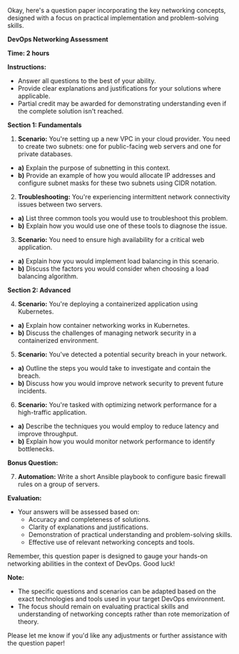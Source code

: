 Okay, here's a question paper incorporating the key networking concepts, designed with a focus on practical implementation and problem-solving skills.

**DevOps Networking Assessment**

**Time: 2 hours**

**Instructions:**

* Answer all questions to the best of your ability.
* Provide clear explanations and justifications for your solutions where applicable.
* Partial credit may be awarded for demonstrating understanding even if the complete solution isn't reached.

**Section 1: Fundamentals**

1. **Scenario:** You're setting up a new VPC in your cloud provider. You need to create two subnets: one for public-facing web servers and one for private databases.

* **a)** Explain the purpose of subnetting in this context.
* **b)** Provide an example of how you would allocate IP addresses and configure subnet masks for these two subnets using CIDR notation.

2. **Troubleshooting:** You're experiencing intermittent network connectivity issues between two servers.

* **a)** List three common tools you would use to troubleshoot this problem.
* **b)** Explain how you would use one of these tools to diagnose the issue.

3. **Scenario:** You need to ensure high availability for a critical web application.

* **a)** Explain how you would implement load balancing in this scenario.
* **b)** Discuss the factors you would consider when choosing a load balancing algorithm.

**Section 2: Advanced**

4. **Scenario:** You're deploying a containerized application using Kubernetes.

* **a)** Explain how container networking works in Kubernetes.
* **b)** Discuss the challenges of managing network security in a containerized environment.

5. **Scenario:** You've detected a potential security breach in your network.

* **a)** Outline the steps you would take to investigate and contain the breach.
* **b)** Discuss how you would improve network security to prevent future incidents.

6. **Scenario:** You're tasked with optimizing network performance for a high-traffic application.

* **a)** Describe the techniques you would employ to reduce latency and improve throughput.
* **b)** Explain how you would monitor network performance to identify bottlenecks.

**Bonus Question:**

7. **Automation:** Write a short Ansible playbook to configure basic firewall rules on a group of servers.

**Evaluation:**

* Your answers will be assessed based on:
    * Accuracy and completeness of solutions.
    * Clarity of explanations and justifications.
    * Demonstration of practical understanding and problem-solving skills.
    * Effective use of relevant networking concepts and tools.

Remember, this question paper is designed to gauge your hands-on networking abilities in the context of DevOps. Good luck!

**Note:**

* The specific questions and scenarios can be adapted based on the exact technologies and tools used in your target DevOps environment.
* The focus should remain on evaluating practical skills and understanding of networking concepts rather than rote memorization of theory.

Please let me know if you'd like any adjustments or further assistance with the question paper! 
